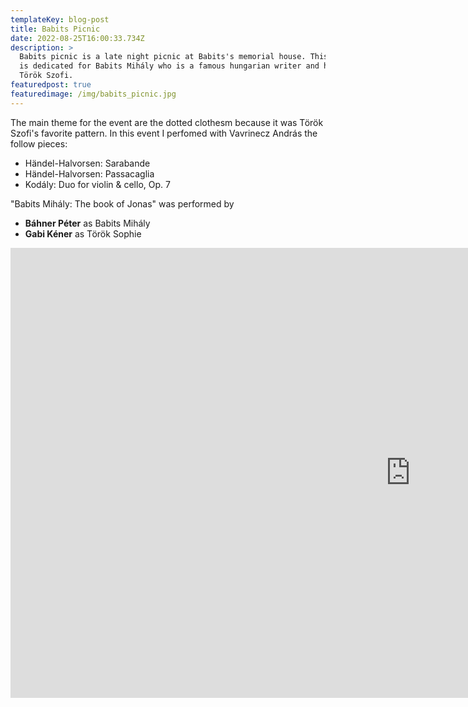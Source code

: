 ```yaml
---
templateKey: blog-post
title: Babits Picnic
date: 2022-08-25T16:00:33.734Z
description: >
  Babits picnic is a late night picnic at Babits's memorial house. This occasion
  is dedicated for Babits Mihály who is a famous hungarian writer and his wife
  Török Szofi. 
featuredpost: true
featuredimage: /img/babits_picnic.jpg
---
```

The main theme for the event are the dotted clothesm because it was Török Szofi's favorite pattern. In this event I perfomed with Vavrinecz András the follow pieces:

* Händel-Halvorsen: Sarabande 
* Händel-Halvorsen: Passacaglia
* Kodály: Duo for violin & cello, Op. 7

"Babits Mihály: The book of Jonas" was performed by 

* **Báhner Péter** as Babits Mihály
* [](<>)**Gabi Kéner** as Török Sophie

<iframe width="1280" height="720" src="https://www.youtube.com/embed/kJfmmNudBQQ" title="Babits Piknik 2022" frameborder="0" allow="accelerometer; autoplay; clipboard-write; encrypted-media; gyroscope; picture-in-picture" allowfullscreen></iframe>